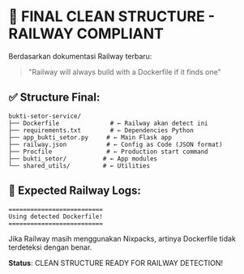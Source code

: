 # 🎯 FINAL CLEAN STRUCTURE - RAILWAY COMPLIANT

Berdasarkan dokumentasi Railway terbaru:

> "Railway will always build with a Dockerfile if it finds one"

## ✅ **Structure Final**:

```
bukti-setor-service/
├── Dockerfile              # ← Railway akan detect ini
├── requirements.txt        # ← Dependencies Python
├── app_bukti_setor.py     # ← Main Flask app
├── railway.json           # ← Config as Code (JSON format)
├── Procfile               # ← Production start command
├── bukti_setor/          # ← App modules
└── shared_utils/         # ← Utilities
```

## 🚀 **Expected Railway Logs**:

```
==========================
Using detected Dockerfile!
==========================
```

Jika Railway masih menggunakan Nixpacks, artinya Dockerfile tidak terdeteksi dengan benar.

**Status**: CLEAN STRUCTURE READY FOR RAILWAY DETECTION!
